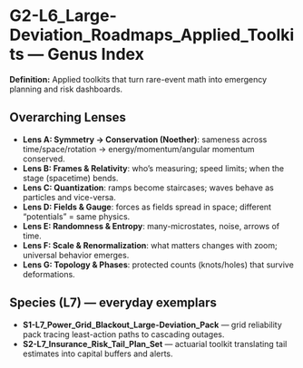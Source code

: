 # G2-L6_Large-Deviation_Roadmaps_Applied_Toolkits — Genus Index
**Definition:** Applied toolkits that turn rare-event math into emergency planning and risk dashboards.

## Overarching Lenses

- **Lens A: Symmetry -> Conservation (Noether)**: sameness across time/space/rotation → energy/momentum/angular momentum conserved.
- **Lens B: Frames & Relativity**: who’s measuring; speed limits; when the stage (spacetime) bends.
- **Lens C: Quantization**: ramps become staircases; waves behave as particles and vice-versa.
- **Lens D: Fields & Gauge**: forces as fields spread in space; different “potentials” = same physics.
- **Lens E: Randomness & Entropy**: many-microstates, noise, arrows of time.
- **Lens F: Scale & Renormalization**: what matters changes with zoom; universal behavior emerges.
- **Lens G: Topology & Phases**: protected counts (knots/holes) that survive deformations.

## Species (L7) — everyday exemplars
- **S1-L7_Power_Grid_Blackout_Large-Deviation_Pack** — grid reliability pack tracing least-action paths to cascading outages.
- **S2-L7_Insurance_Risk_Tail_Plan_Set** — actuarial toolkit translating tail estimates into capital buffers and alerts.
